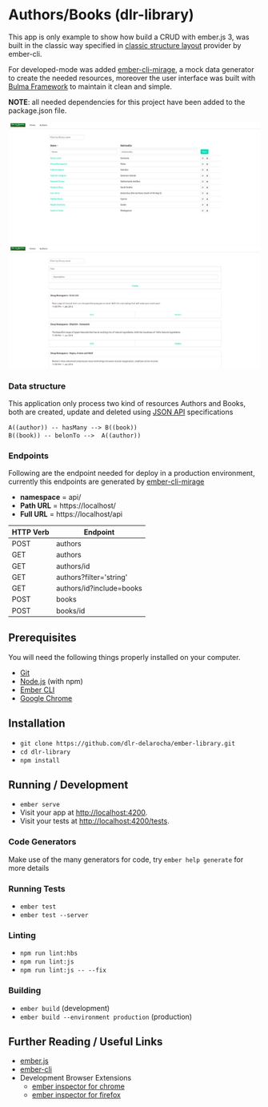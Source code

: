 # Authors/Books (dlr-library)
This app is only example to show how build a CRUD with ember.js 3, was built in the classic way specified in  [classic structure layout](https://cli.emberjs.com/release/advanced-use/project-layouts/#classiclayout) provider by ember-cli.

For developed-mode was added [ember-cli-mirage](https://www.ember-cli-mirage.com/), a mock data generator to create the needed resources, moreover the user interface was built with [Bulma Framework](https://bulma.io/documentation/)  to maintain it clean and simple. 

**NOTE**: all needed dependencies for this project have been added to the package.json file.

![Preview authors list ](https://github.com/dlr-delarocha/ember-library/blob/master/public/images/image01.png)
![Preview books list](https://github.com/dlr-delarocha/ember-library/blob/master/public/images/image02.png)

### Data structure 
This application only process two kind  of resources Authors and Books, both are created, update and deleted using [JSON API](https://jsonapi.org/examples/) specifications   

```mermaid
A((author)) -- hasMany --> B((book))
B((book)) -- belonTo -->  A((author)) 
```
### Endpoints 

Following are the endpoint needed for deploy in a production  environment, currently this endpoints are generated by [ember-cli-mirage](https://www.ember-cli-mirage.com/) 

- **namespace** = api/
- **Path URL** = https://localhost/
- **Full URL** = https://localhost/api

| HTTP Verb  | Endpoint  | 
|------------|-----------|
|POST        | authors   |
|GET         | authors   |
|GET         | authors/id |
|GET         | authors?filter='string' |
|GET         | authors/id?include=books |
|POST        | books |
|POST        | books/id |

## Prerequisites

You will need the following things properly installed on your computer.

* [Git](https://git-scm.com/)
* [Node.js](https://nodejs.org/) (with npm)
* [Ember CLI](https://ember-cli.com/)
* [Google Chrome](https://google.com/chrome/)

## Installation

* `git clone https://github.com/dlr-delarocha/ember-library.git` 
* `cd dlr-library`
* `npm install`

## Running / Development

* `ember serve`
* Visit your app at [http://localhost:4200](http://localhost:4200).
* Visit your tests at [http://localhost:4200/tests](http://localhost:4200/tests).

### Code Generators

Make use of the many generators for code, try `ember help generate` for more details

### Running Tests

* `ember test`
* `ember test --server`

### Linting

* `npm run lint:hbs`
* `npm run lint:js`
* `npm run lint:js -- --fix`

### Building

* `ember build` (development)
* `ember build --environment production` (production)

## Further Reading / Useful Links

* [ember.js](https://emberjs.com/)
* [ember-cli](https://ember-cli.com/)
* Development Browser Extensions
  * [ember inspector for chrome](https://chrome.google.com/webstore/detail/ember-inspector/bmdblncegkenkacieihfhpjfppoconhi)
  * [ember inspector for firefox](https://addons.mozilla.org/en-US/firefox/addon/ember-inspector/)
```shell
